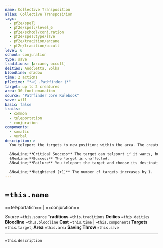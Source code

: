 ```yaml
---
name: Collective Transposition
alias: Collective Transposition
tags:
  - pf2e/spell
  - pf2e/spell/level_6
  - pf2e/school/conjuration
  - pf2e/spelltype/save
  - pf2e/tradition/arcane
  - pf2e/tradition/occult
level: 6
school: conjuration
type: save
traditions: [arcane, occult]
deities: Andoletta, Bolka
bloodline: shadow
time: 2 actions
pf2etime: "*⬺{ .Pathfinder }*"
target: up to 2 creatures
area: 30-foot emanation
source: "Pathfinder Core Rulebook"
save: will
basic: false
traits:
  - common
  - teleportation
  - conjuration
components:
  - somatic
  - verbal
description: >
  You teleport the targets to new positions within the area. The creatures must each be able to fit in their new space, and their positions must be unoccupied, entirely within the area, and in your line of sight. Unwilling creatures can attempt a Will save.

  &NewLine;**Critical Success** The target can teleport if it wants, but it chooses the destination within range.
  &NewLine;**Success** The target is unaffected.
  &NewLine;**Failure** You teleport the target and choose its destination.

  &NewLine;**Heightened (+1)** The number of targets increases by 1.
---
```

# `=this.name`
==teleportation== | ==conjuration==

*Source* `=this.source`
**Traditions** `=this.traditions`
**Deities** `=this.deities`
**Bloodline** `=this.bloodline`
**Cast** `=this.time` | `=this.components`
**Targets** `=this.target`; **Area** `=this.area`
**Saving Throw** `=this.save`

***
`=this.description`
